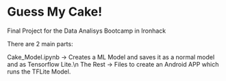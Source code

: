 # Guess My Cake!
Final Project for the Data Analisys Bootcamp in Ironhack

There are 2 main parts:

Cake_Model.ipynb -> Creates a ML Model and saves it as a normal model and as Tensorflow Lite.\n
The Rest -> Files to create an Android APP which runs the TFLite Model.


